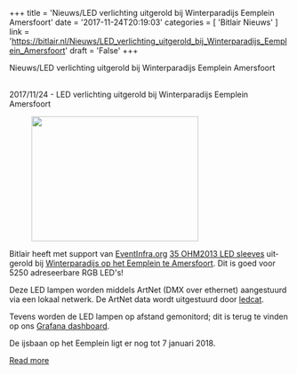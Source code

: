+++
title = 'Nieuws/LED verlichting uitgerold bij Winterparadijs Eemplein Amersfoort'
date = '2017-11-24T20:19:03'
categories = [ 
 'Bitlair Nieuws' 
] 
link = 'https://bitlair.nl/Nieuws/LED_verlichting_uitgerold_bij_Winterparadijs_Eemplein_Amersfoort'
draft = 'False'
+++

<div class="mw-content-ltr mw-parser-output" dir="ltr" lang="en"><p><a class="mw-selflink selflink">Nieuws/LED verlichting uitgerold bij Winterparadijs Eemplein Amersfoort</a>
</p></div><div class="mw-content-ltr mw-parser-output" dir="ltr" lang="en"><p><br />
2017/11/24 - LED verlichting uitgerold bij Winterparadijs Eemplein Amersfoort
</p>
<figure class="mw-default-size"><a class="mw-file-description" href="https://bitlair.nl/File:Led-eem-on-ice.jpg"><img class="mw-file-element" height="225" src="https://bitlair.nl/images/thumb/4/43/Led-eem-on-ice.jpg/300px-Led-eem-on-ice.jpg" width="300" /></a><figcaption></figcaption></figure>
<p>Bitlair heeft met support van <a class="external text" href="https://eventinfra.org" rel="nofollow">EventInfra.org</a> <a class="external text" href="https://bitlair.nl/Projects/Ohm_led_strip_sleeves" rel="nofollow">35 OHM2013 LED sleeves</a> uitgerold bij <a class="external text" href="http://www.winterparadijs-amersfoort.nl/" rel="nofollow">Winterparadijs op het Eemplein te Amersfoort</a>. Dit is goed voor 5250 adreseerbare RGB LED's!
</p><p>Deze LED lampen worden middels ArtNet (DMX over ethernet) aangestuurd via een lokaal netwerk. De ArtNet data wordt uitgestuurd door <a class="external text" href="https://bitlair.nl/Projects/ledcat" rel="nofollow">ledcat</a>.
</p><p>Tevens worden de LED lampen op afstand gemonitord; dit is terug te vinden op ons <a class="external text" href="https://dashboard.bitlair.nl/dashboard/db/ijsbaan" rel="nofollow">Grafana dashboard</a>.
</p><p>De ijsbaan op het Eemplein ligt er nog tot 7 januari 2018.
</p></div>

[Read more](https://bitlair.nl/Nieuws/LED_verlichting_uitgerold_bij_Winterparadijs_Eemplein_Amersfoort)